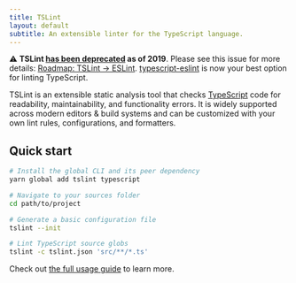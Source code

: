 ```yaml
---
title: TSLint
layout: default
subtitle: An extensible linter for the TypeScript language.
---
```


:warning: __TSLint [has been deprecated][2] as of 2019__. Please see this issue for more details: [Roadmap: TSLint &rarr; ESLint][3]. [typescript-eslint][4] is now your best option for linting TypeScript.

TSLint is an extensible static analysis tool that checks [TypeScript][0] code for readability, maintainability, and functionality errors. It is widely supported across modern editors & build systems and can be customized with your own lint rules, configurations, and formatters.

## Quick start

```sh
# Install the global CLI and its peer dependency
yarn global add tslint typescript

# Navigate to your sources folder
cd path/to/project

# Generate a basic configuration file
tslint --init

# Lint TypeScript source globs
tslint -c tslint.json 'src/**/*.ts'
```

Check out [the full usage guide][1] to learn more.

[0]: http://www.typescriptlang.org/
[1]: usage/cli
[2]: https://medium.com/palantir/tslint-in-2019-1a144c2317a9
[3]: https://github.com/palantir/tslint/issues/4534
[4]: https://typescript-eslint.io/
